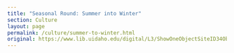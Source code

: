 ```yaml
---
title: "Seasonal Round: Summer into Winter"
section: Culture
layout: page
permalink: /culture/summer-to-winter.html
original: https://www.lib.uidaho.edu/digital/L3/ShowOneObjectSiteID34ObjectID305.html
---
```

